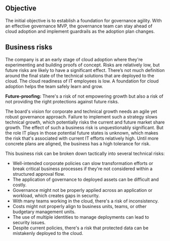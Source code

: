 <!-- TEMPLATE FILE - DO NOT ADD METADATA -->
<!-- markdownlint-disable MD002 MD041 -->

## Objective

The initial objective is to establish a foundation for governance agility. With an effective governance MVP, the governance team can stay ahead of cloud adoption and implement guardrails as the adoption plan changes.

## Business risks

The company is at an early stage of cloud adoption where they're experimenting and building proofs of concept. Risks are relatively low, but future risks are likely to have a significant effect. There’s not much definition around the final state of the technical solutions that are deployed to the cloud. The cloud readiness of IT employees is low. A foundation for cloud adoption helps the team safely learn and grow.

**Future-proofing:** There's a risk of not empowering growth but also a risk of not providing the right protections against future risks.

The board's vision for corporate and technical growth needs an agile yet robust governance approach. Failure to implement such a strategy slows technical growth, which potentially risks the current and future market share growth. The effect of such a business risk is unquestionably significant. But the role IT plays in those potential future states is unknown, which makes the risk that's associated with current IT efforts relatively high. Until more concrete plans are aligned, the business has a high tolerance for risk.

This business risk can be broken down tactically into several technical risks:

- Well-intended corporate policies can slow transformation efforts or break critical business processes if they're not considered within a structured approval flow.
- The application of governance to deployed assets can be difficult and costly.
- Governance might not be properly applied across an application or workload, which creates gaps in security.
- With many teams working in the cloud, there's a risk of inconsistency.
- Costs might not properly align to business units, teams, or other budgetary management units.
- The use of multiple identities to manage deployments can lead to security issues.
- Despite current policies, there's a risk that protected data can be mistakenly deployed to the cloud.
